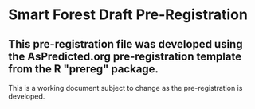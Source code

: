 # Smart Forest Draft Pre-Registration

## This pre-registration file was developed using the AsPredicted.org pre-registration template from the R "prereg" package.

This is a working document subject to change as the pre-registration is developed.
